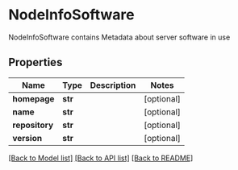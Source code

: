 # NodeInfoSoftware

NodeInfoSoftware contains Metadata about server software in use

## Properties
Name | Type | Description | Notes
------------ | ------------- | ------------- | -------------
**homepage** | **str** |  | [optional] 
**name** | **str** |  | [optional] 
**repository** | **str** |  | [optional] 
**version** | **str** |  | [optional] 

[[Back to Model list]](../README.md#documentation-for-models) [[Back to API list]](../README.md#documentation-for-api-endpoints) [[Back to README]](../README.md)


